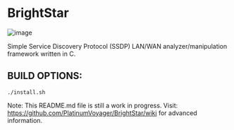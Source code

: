 # BrightStar
![image](https://github.com/PlatinumVoyager/BrightStar/assets/116006542/6c480c4a-1c11-4a7e-b53c-8269ecdc1cdd)

Simple Service Discovery Protocol (SSDP) LAN/WAN analyzer/manipulation framework written in C.

## BUILD OPTIONS:
`./install.sh`

Note: This README.md file is still a work in progress. Visit: https://github.com/PlatinumVoyager/BrightStar/wiki for advanced information.

